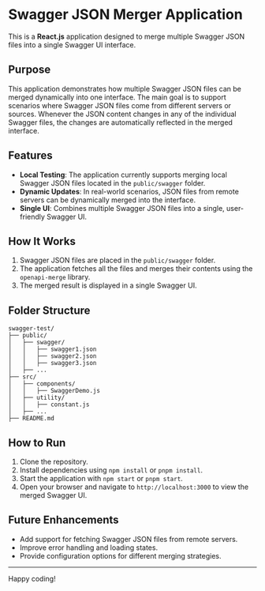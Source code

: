 
# Swagger JSON Merger Application

This is a **React.js** application designed to merge multiple Swagger JSON files into a single Swagger UI interface.

## Purpose
This application demonstrates how multiple Swagger JSON files can be merged dynamically into one interface. The main goal is to support scenarios where Swagger JSON files come from different servers or sources. Whenever the JSON content changes in any of the individual Swagger files, the changes are automatically reflected in the merged interface.

## Features
- **Local Testing**: The application currently supports merging local Swagger JSON files located in the `public/swagger` folder.
- **Dynamic Updates**: In real-world scenarios, JSON files from remote servers can be dynamically merged into the interface.
- **Single UI**: Combines multiple Swagger JSON files into a single, user-friendly Swagger UI.

## How It Works
1. Swagger JSON files are placed in the `public/swagger` folder.
2. The application fetches all the files and merges their contents using the `openapi-merge` library.
3. The merged result is displayed in a single Swagger UI.

## Folder Structure
```
swagger-test/
├── public/
│   ├── swagger/
│   │   ├── swagger1.json
│   │   ├── swagger2.json
│   │   ├── swagger3.json
│   ├── ...
├── src/
│   ├── components/
│   │   ├── SwaggerDemo.js
│   ├── utility/
│   │   ├── constant.js
│   ├── ...
├── README.md
```

## How to Run
1. Clone the repository.
2. Install dependencies using `npm install` or `pnpm install`.
3. Start the application with `npm start` or `pnpm start`.
4. Open your browser and navigate to `http://localhost:3000` to view the merged Swagger UI.

## Future Enhancements
- Add support for fetching Swagger JSON files from remote servers.
- Improve error handling and loading states.
- Provide configuration options for different merging strategies.

---

Happy coding!
